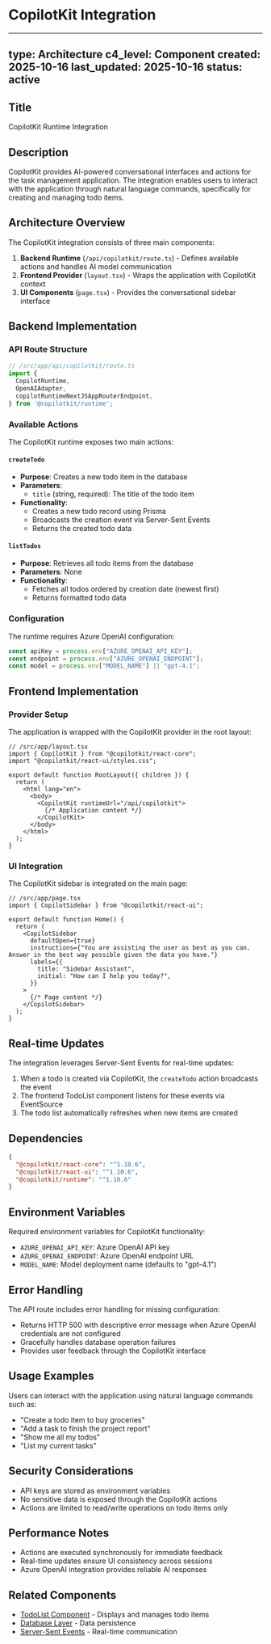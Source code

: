 # CopilotKit Integration

---
type: Architecture
c4_level: Component
created: 2025-10-16
last_updated: 2025-10-16
status: active
---

## Title

CopilotKit Runtime Integration

## Description

CopilotKit provides AI-powered conversational interfaces and actions for the task management application. The integration enables users to interact with the application through natural language commands, specifically for creating and managing todo items.

## Architecture Overview

The CopilotKit integration consists of three main components:

1. **Backend Runtime** (`/api/copilotkit/route.ts`) - Defines available actions and handles AI model communication
2. **Frontend Provider** (`layout.tsx`) - Wraps the application with CopilotKit context
3. **UI Components** (`page.tsx`) - Provides the conversational sidebar interface

## Backend Implementation

### API Route Structure

```typescript
// /src/app/api/copilotkit/route.ts
import {
  CopilotRuntime,
  OpenAIAdapter,
  copilotRuntimeNextJSAppRouterEndpoint,
} from '@copilotkit/runtime';
```

### Available Actions

The CopilotKit runtime exposes two main actions:

#### `createTodo`
- **Purpose**: Creates a new todo item in the database
- **Parameters**:
  - `title` (string, required): The title of the todo item
- **Functionality**:
  - Creates a new todo record using Prisma
  - Broadcasts the creation event via Server-Sent Events
  - Returns the created todo data

#### `listTodos`
- **Purpose**: Retrieves all todo items from the database
- **Parameters**: None
- **Functionality**:
  - Fetches all todos ordered by creation date (newest first)
  - Returns formatted todo data

### Configuration

The runtime requires Azure OpenAI configuration:

```typescript
const apiKey = process.env["AZURE_OPENAI_API_KEY"];
const endpoint = process.env["AZURE_OPENAI_ENDPOINT"];
const model = process.env["MODEL_NAME"] || "gpt-4.1";
```

## Frontend Implementation

### Provider Setup

The application is wrapped with the CopilotKit provider in the root layout:

```tsx
// /src/app/layout.tsx
import { CopilotKit } from "@copilotkit/react-core";
import "@copilotkit/react-ui/styles.css";

export default function RootLayout({ children }) {
  return (
    <html lang="en">
      <body>
        <CopilotKit runtimeUrl="/api/copilotkit">
          {/* Application content */}
        </CopilotKit>
      </body>
    </html>
  );
}
```

### UI Integration

The CopilotKit sidebar is integrated on the main page:

```tsx
// /src/app/page.tsx
import { CopilotSidebar } from "@copilotkit/react-ui";

export default function Home() {
  return (
    <CopilotSidebar
      defaultOpen={true}
      instructions={"You are assisting the user as best as you can. Answer in the best way possible given the data you have."}
      labels={{
        title: "Sidebar Assistant",
        initial: "How can I help you today?",
      }}
    >
      {/* Page content */}
    </CopilotSidebar>
  );
}
```

## Real-time Updates

The integration leverages Server-Sent Events for real-time updates:

1. When a todo is created via CopilotKit, the `createTodo` action broadcasts the event
2. The frontend TodoList component listens for these events via EventSource
3. The todo list automatically refreshes when new items are created

## Dependencies

```json
{
  "@copilotkit/react-core": "^1.10.6",
  "@copilotkit/react-ui": "^1.10.6",
  "@copilotkit/runtime": "^1.10.6"
}
```

## Environment Variables

Required environment variables for CopilotKit functionality:

- `AZURE_OPENAI_API_KEY`: Azure OpenAI API key
- `AZURE_OPENAI_ENDPOINT`: Azure OpenAI endpoint URL
- `MODEL_NAME`: Model deployment name (defaults to "gpt-4.1")

## Error Handling

The API route includes error handling for missing configuration:

- Returns HTTP 500 with descriptive error message when Azure OpenAI credentials are not configured
- Gracefully handles database operation failures
- Provides user feedback through the CopilotKit interface

## Usage Examples

Users can interact with the application using natural language commands such as:

- "Create a todo item to buy groceries"
- "Add a task to finish the project report"
- "Show me all my todos"
- "List my current tasks"

## Security Considerations

- API keys are stored as environment variables
- No sensitive data is exposed through the CopilotKit actions
- Actions are limited to read/write operations on todo items only

## Performance Notes

- Actions are executed synchronously for immediate feedback
- Real-time updates ensure UI consistency across sessions
- Azure OpenAI integration provides reliable AI responses

## Related Components

- [TodoList Component](../components/TodoList.md) - Displays and manages todo items
- [Database Layer](./02-prisma-database-layer.md) - Data persistence
- [Server-Sent Events](./04-sse-real-time-updates.md) - Real-time communication</content>

